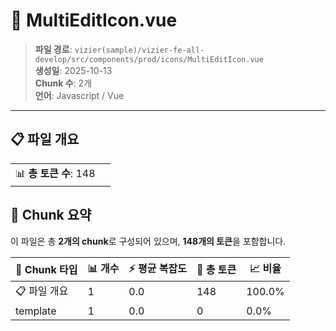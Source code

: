 # 📄 MultiEditIcon.vue

> **파일 경로**: `vizier(sample)/vizier-fe-all-develop/src/components/prod/icons/MultiEditIcon.vue`  
> **생성일**: 2025-10-13  
> **Chunk 수**: 2개  
> **언어**: Javascript / Vue
---


## 📋 파일 개요

| | |
|--|--|
| 📊 **총 토큰 수**: 148 |  |






## 🧩 Chunk 요약

이 파일은 총 **2개의 chunk**로 구성되어 있으며, **148개의 토큰**을 포함합니다.

| 🧩 Chunk 타입 | 📊 개수 | ⚡ 평균 복잡도 | 📝 총 토큰 | 📈 비율 |
|---------------|--------|-------------|----------|--------|
| 📋 파일 개요 | 1 | 0.0 | 148 | 100.0% |
| template | 1 | 0.0 | 0 | 0.0% |

